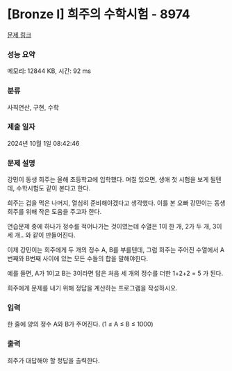 # [Bronze I] 희주의 수학시험 - 8974 

[문제 링크](https://www.acmicpc.net/problem/8974) 

### 성능 요약

메모리: 12844 KB, 시간: 92 ms

### 분류

사칙연산, 구현, 수학

### 제출 일자

2024년 10월 1일 08:42:46

### 문제 설명

<p>강민이 동생 희주는 올해 초등학교에 입학했다. 며칠 있으면, 생애 첫 시험을 보게 될텐데, 수학시험도 같이 본다고 한다.</p>

<p>희주는 겁을 먹은 나머지, 열심히 준비해야겠다고 생각했다. 이를 본 오빠 강민이는 동생 희주를 위해 작은 도움을 주고자 한다.</p>

<p>연습문제 중에 하나가 정수를 적어나가는 것이였는데 수열은 1이 한 개, 2가 두 개, 3이 세 개.. 와 같이 만들어진다.</p>

<p>이제 강민이는 희주에게 두 개의 정수 A, B를 부를텐데, 그럼 희주는 주어진 수열에서 A번째와 B번째 사이에 있는 모든 수들의 합을 말해야한다.</p>

<p>예를 들면, A가 1이고 B는 3이라면 답은 처음 세 개의 정수를 더한 1+2+2 = 5 가 된다.</p>

<p>희주에게 문제를 내기 위해 정답을 계산하는 프로그램을 작성하시오.</p>

### 입력 

 <p>한 줄에 양의 정수 A와 B가 주어진다. (1 ≤ A ≤ B ≤ 1000)</p>

### 출력 

 <p>희주가 대답해야 할 정답을 출력한다.</p>

